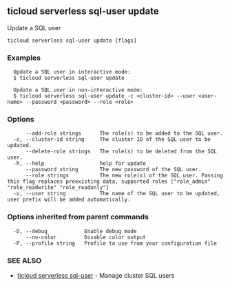 ## ticloud serverless sql-user update

Update a SQL user

```
ticloud serverless sql-user update [flags]
```

### Examples

```
  Update a SQL user in interactive mode:
  $ ticloud serverless sql-user update

  Update a SQL user in non-interactive mode:
  $ ticloud serverless sql-user update -c <cluster-id> --user <user-name> --password <password> --role <role>
```

### Options

```
      --add-role strings      The role(s) to be added to the SQL user.
  -c, --cluster-id string     The cluster ID of the SQL user to be updated.
      --delete-role strings   The role(s) to be deleted from the SQL user.
  -h, --help                  help for update
      --password string       The new password of the SQL user.
      --role strings          The new role(s) of the SQL user. Passing this flag replaces preexisting data, supported roles ["role_admin" "role_readwrite" "role_readonly"]
  -u, --user string           The name of the SQL user to be updated, user prefix will be added automatically.
```

### Options inherited from parent commands

```
  -D, --debug            Enable debug mode
      --no-color         Disable color output
  -P, --profile string   Profile to use from your configuration file
```

### SEE ALSO

* [ticloud serverless sql-user](ticloud_serverless_sql-user.md)	 - Manage cluster SQL users

